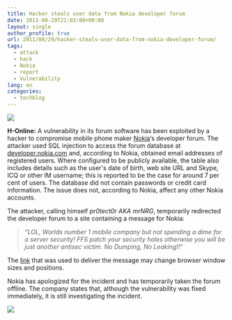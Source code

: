 ```yaml
---
title: Hacker steals user data from Nokia developer forum
date: 2011-08-29T21:03:00+00:00
layout: single
author_profile: true
url: 2011/08/29/hacker-steals-user-data-from-nokia-developer-forum/
tags:
  - attack
  - hack
  - Nokia
  - report
  - Vulnerability
lang: en
categories: 
  - techblog
---
```

[![](http://3.bp.blogspot.com/-FobM6PnU4Pk/Tlv3e3t6ZEI/AAAAAAAAD_8/4jqYXJT1UD0/s1600/nokia-logo.jpg)](http://3.bp.blogspot.com/-FobM6PnU4Pk/Tlv3e3t6ZEI/AAAAAAAAD_8/4jqYXJT1UD0/s1600/nokia-logo.jpg)

**H-Online:** A vulnerability in its forum software has been exploited by a hacker to compromise mobile phone maker [Nokia](http://www.nokia.com/)‘s developer forum. The attacker used SQL injection to access the forum database at [developer.nokia.com](http://www.developer.nokia.com/Community/) and, according to Nokia, obtained email addresses of registered users. Where configured to be publicly available, the table also includes details such as the user's date of birth, web site URL and Skype, ICQ or other IM username; this is reported to be the case for around 7 per cent of users. The database did not contain passwords or credit card information. The issue does not, according to Nokia, affect any other Nokia accounts.

The attacker, calling himself _pr0tect0r AKA mrNRG_, temporarily redirected the developer forum to a site containing a message for Nokia:  

> _“LOL, Worlds number 1 mobile company but not spending a dime for a server security! FFS patch your security holes otherwise you will be just another antisec victim. No Dumping, No Leaking!!_“

The [link](http://pastehtml.com/view/b4mniu524.html) that was used to deliver the message may change browser window sizes and positions.

Nokia has apologized for the incident and has temporarily taken the forum offline. The company states that, although the vulnerability was fixed immediately, it is still investigating the incident.

[![](http://3.bp.blogspot.com/-UCGa6kagPPA/Tlv2moTKOHI/AAAAAAAAD_4/Ij8pygf5DX4/s320/NokiaApology.png)](http://3.bp.blogspot.com/-UCGa6kagPPA/Tlv2moTKOHI/AAAAAAAAD_4/Ij8pygf5DX4/s1600/NokiaApology.png)